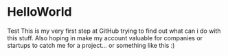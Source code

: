 # HelloWorld
Test
This is my very first step at GitHub trying to find out what can i do with this stuff. Also hoping in make my account valuable for companies or startups to catch me for a project... or something like this :)
